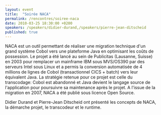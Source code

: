 ```yaml
---
layout: event
title:  "Soirée NACA"
permalink: /rencontres/soiree-naca
date: 2010-03-25 18:30:00 +0200
speakers: /speakers/didier-durand,/speakers/pierre-jean-ditscheid
published: true
---
```


NACA est un outil permettant de réaliser une migration technique d'un grand système Cobol vers une plateforme Java en optimisant les coûts de possession. Le projet a été lancé au sein de Publicitas (Lausanne, Suisse) en 2003 pour remplacer un mainframe IBM sous MVS/OS390 par des serveurs Intel sous Linux et a permis la conversion automatisée de 4 millions de lignes de Cobol (transactionnel CICS + batch) vers leur équivalent Java. La stratégie retenue pour ce projet est celle du transcodage: Cobol est abandonné et Java devient le langage source de l'application pour poursuivre sa maintenance après le projet. A l'issue de la migration en 2007, NACA a été publié sous licence Open Source.

Didier Durand et Pierre-Jean Ditscheid ont présenté les concepts de NACA, la démarche projet, le transcodeur et le runtime.
